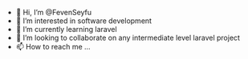- 👋 Hi, I’m @FevenSeyfu
- 👀 I’m interested in software development 
- 🌱 I’m currently learning laravel
- 💞️ I’m looking to collaborate on any intermediate level laravel project 
- 📫 How to reach me ...

<!---
FevenSeyfu/FevenSeyfu is a ✨ special ✨ repository because its `README.md` (this file) appears on your GitHub profile.
You can click the Preview link to take a look at your changes.
--->
